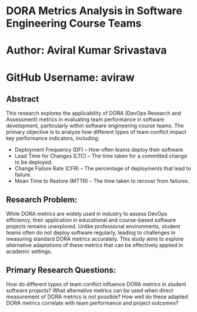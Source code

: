 # DORA Metrics Analysis in Software Engineering Course Teams

# Author: Aviral Kumar Srivastava
# GitHub Username: aviraw

## Abstract
This research explores the applicability of DORA (DevOps Research and Assessment) metrics in evaluating team performance in software development, particularly within software engineering course teams. The primary objective is to analyze how different types of team conflict impact key performance indicators, including:

- Deployment Frequency (DF) – How often teams deploy their software.
- Lead Time for Changes (LTC) – The time taken for a committed change to be deployed.
- Change Failure Rate (CFR) – The percentage of deployments that lead to failure.
- Mean Time to Restore (MTTR) – The time taken to recover from failures.

## Research Problem:
While DORA metrics are widely used in industry to assess DevOps efficiency, their application in educational and course-based software projects remains unexplored. Unlike professional environments, student teams often do not deploy software regularly, leading to challenges in measuring standard DORA metrics accurately. This study aims to explore alternative adaptations of these metrics that can be effectively applied in academic settings.

## Primary Research Questions:
How do different types of team conflict influence DORA metrics in student software projects?
What alternative metrics can be used when direct measurement of DORA metrics is not possible?
How well do these adapted DORA metrics correlate with team performance and project outcomes?

